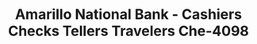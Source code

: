 ---
f_zip-code: 79101
f_state-code: TX
title: Amarillo National Bank - Cashiers Checks Tellers Travelers Che-4098
f_phone: 806-378-8149
f_city-only: Amarillo
f_address: Amarillo Amarillo
f_location-unique-id: '4098'
slug: amarillo-national-bank---cashiers-checks-tellers-travelers-che-4098
updated-on: '2024-05-30T13:46:58.046Z'
created-on: '2024-05-30T13:36:59.803Z'
published-on: '2024-05-30T13:54:32.469Z'
f_city-state: cms/city/amarillo-tx.md
f_company: cms/company/amarillo-national-bank---cashiers-checks-tellers-travelers-che.md
f_state: cms/state/texas.md
layout: '[payday-loan].html'
tags: payday-loan
---